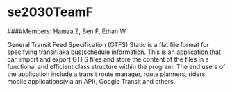 # se2030TeamF

####Members: Hamza Z, Ben F, Ethan W

General Transit Feed Specification (GTFS) Static is a flat file format 
for specifying transit(aka bus)schedule information. This is an 
application that can import and export GTFS files and store
the content of the files in a functional and efficient class structure 
within the program. The end users of the application include a transit 
route manager, route planners, riders, mobile applications(via an API), 
Google Transit and others.
